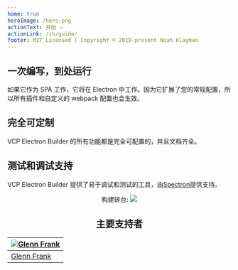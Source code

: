```yaml
---
home: true
heroImage: /hero.png
actionText: 开始 →
actionLink: /zh/guide/
footer: MIT Licensed | Copyright © 2018-present Noah Klayman
---
```


<div style="text-align: center">
  <!-- FIXME Sponsor 这组件 是不是可以设置 语言？  -->
  <SponsorZh/>
</div>

<div class="features">
  <div class="feature">
    <h2>一次编写，到处运行</h2>
    <!-- FIXME <p>If it works as an SPA, it will work in Electron. Because it extends your regular config, it works with all plugins and customized webpack options.</p> -->
    <p>如果它作为 SPA 工作，它将在 Electron 中工作。因为它扩展了您的常规配置，所以所有插件和自定义的 webpack 配置也会生效。</p>
  </div>
  <div class="feature">
    <h2>完全可定制</h2>
    <p>VCP Electron Builder 的所有功能都是完全可配置的，并且文档齐全。</p>
  </div>
  <div class="feature">
    <h2>测试和调试支持</h2>
    <p>VCP Electron Builder 提供了易于调试和测试的工具，由<a href="https://github.com/electron/spectron" target="_blank">Spectron</a>提供支持。</p>
  </div>
</div>
<div style="text-align:center">
构建转台:
  <a href="https://github.com/nklayman/vue-cli-plugin-electron-builder/actions" target="_blank">
    <img src="https://github.com/nklayman/vue-cli-plugin-electron-builder/workflows/Node%20CI/badge.svg" />
  </a>
</div>

<div style="text-align: center">
<h2>主要支持者</h2>

| [![Glenn Frank](https://avatars.githubusercontent.com/u/6701567?s=64&v=4)](https://github.com/Glenn-Frank) |
| ---------------------------------------------------------------------------------------------------------- |
| [Glenn Frank](https://github.com/Glenn-Frank)                                                              |

</div>
